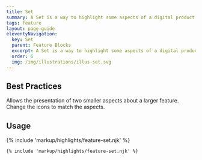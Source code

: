 ```yaml
---
title: Set
summary: A Set is a way to highlight some aspects of a digital product. 
tags: feature
layout: page-guide
eleventyNavigation:
  key: Set
  parent: Feature Blocks
  excerpt: A Set is a way to highlight some aspects of a digital product.
  order: 6
  img: /img/illustrations/illus-set.svg
---
```


## Best Practices

Allows the presentation of two smaller aspects about a larger feature. Change the icons to match the aspects.

## Usage

{% include 'markup/highlights/feature-set.njk' %}

``` html
{% include 'markup/highlights/feature-set.njk' %}
```
